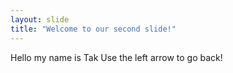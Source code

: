```yaml
---
layout: slide
title: "Welcome to our second slide!"
---
```

Hello my name is Tak
Use the left arrow to go back!
